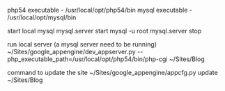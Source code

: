 
php54 executable - /usr/local/opt/php54/bin
mysql executable - /usr/local/opt/mysql/bin

start local mysql
mysql.server start
mysql -u root
mysql.server stop

run local server (a mysql server need to be running)
~/Sites/google_appengine/dev_appserver.py --php_executable_path=/usr/local/opt/php54/bin/php-cgi ~/Sites/Blog 

command to update the site
~/Sites/google_appengine/appcfg.py update ~/Sites/Blog
